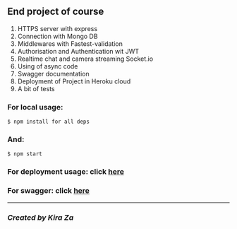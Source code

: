 ## End project of course

1. HTTPS server with express
2. Connection with Mongo DB 
3. Middlewares with Fastest-validation
4. Authorisation and Authentication wit JWT
5. Realtime chat and camera streaming Socket.io
6. Using of async code
7. Swagger documentation
8. Deployment of Project in Heroku cloud
9. A bit of tests


### For local usage:
```
$ npm install for all deps
```
### And: 
```
$ npm start
```
### For deployment usage: click [here](https://node-end-project.herokuapp.com/)


### For swagger: click [here](https://node-end-project.herokuapp.com/swagger/)

----
### ***Created by Kira Za***

